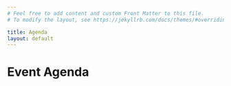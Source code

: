 ```yaml
---
# Feel free to add content and custom Front Matter to this file.
# To modify the layout, see https://jekyllrb.com/docs/themes/#overriding-theme-defaults

title: Agenda
layout: default
---
```


# Event Agenda

<script type="text/javascript" src="https://sessionize.com/api/v2/81dyl2ks/view/grid"></script>
